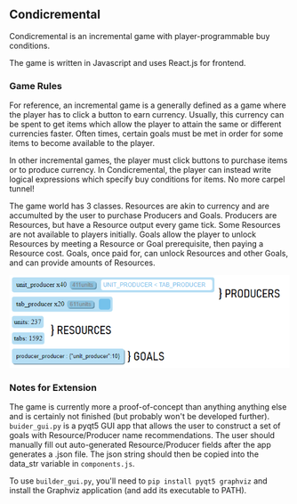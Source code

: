 ## Condicremental

Condicremental is an incremental game with player-programmable buy conditions.

The game is written in Javascript and uses React.js for frontend.

### Game Rules

For reference, an incremental game is a generally defined as a game where the player has to click a button to earn currency.
Usually, this currency can be spent to get items which allow the player to attain the same or different currencies faster.
Often times, certain goals must be met in order for some items to become available to the player. 

In other incremental games, the player must click buttons to purchase items or to produce currency. 
In Condicremental, the player can instead write logical expressions which specify buy conditions for items.
No more carpel tunnel!

The game world has 3 classes. Resources are akin to currency and are accumulted by the user to purchase Producers and Goals.
Producers are Resources, but have a Resource output every game tick.
Some Resources are not available to players initially.
Goals allow the player to unlock Resources by meeting a Resource or Goal prerequisite, then paying a Resource cost.
Goals, once paid for, can unlock Resources and other Goals, and can provide amounts of Resources.

<p align="center">
<img src="incremental_1.png"/>
</p>

### Notes for Extension

The game is currently more a proof-of-concept than anything anything else and is certainly not finished (but probably won't be developed further). 
`buider_gui.py` is a pyqt5 GUI app that allows the user to construct a set of goals with Resource/Producer name recommendations. 
The user should manually fill out auto-generated Resource/Producer fields after the app generates a .json file.
The json string should then be copied into the data_str variable in `components.js`. 

To use `builder_gui.py`, you'll need to `pip install pyqt5 graphviz` and install the Graphviz application (and add its executable to PATH).
